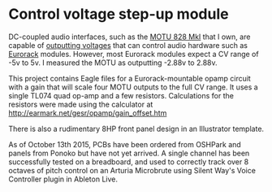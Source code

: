 # Control voltage step-up module

DC-coupled audio interfaces, such as the [MOTU 828 MkI](http://www.soundonsound.com/sos/jul01/articles/motu828.asp)
that I own, are capable
of [outputting voltages](http://www.expert-sleepers.co.uk/siwacompatibility.html) that can
control audio hardware such as
[Eurorack](http://electronicmusic.wikia.com/wiki/Eurorack) modules. However,
most Eurorack modules expect a CV range of -5v to 5v. I measured the MOTU as
outputting -2.88v to 2.88v.

This project contains Eagle files for a Eurorack-mountable opamp circuit with a gain that will
scale four MOTU outputs to the full CV range. It uses a single TL074 quad
op-amp and a few resistors. Calculations for the resistors were made using the calculator at 
http://earmark.net/gesr/opamp/gain_offset.htm

There is also a rudimentary 8HP front panel design in an Illustrator template.

As of October 13th 2015, PCBs have been ordered from OSHPark and panels from
Ponoko but have not yet arrived.  A single channel has been successfully tested on a
breadboard, and used to correctly track over 8 octaves of pitch control on
an Arturia Microbrute using Silent Way's Voice Controller plugin in Ableton Live.

